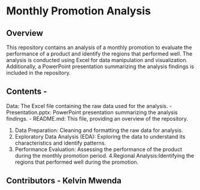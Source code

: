# Monthly Promotion Analysis

## Overview 
This repository contains an analysis of a monthly promotion
to evaluate the performance of a product and identify the regions that
performed well. The analysis is conducted using Excel for data
manipulation and visualization. Additionally, a PowerPoint presentation
summarizing the analysis findings is included in the repository.

## Contents -
Data: The Excel file containing the raw data used for the
analysis. - Presentation.pptx: PowerPoint presentation summarizing the
analysis findings. - README.md: This file, providing an overview of the
repository.

1. Data Preparation: Cleaning and formatting the raw data for
analysis.
2. Exploratory Data Analysis (EDA): Exploring the data
to understand its characteristics and identify patterns.
3. Performance Evaluation: Assessing the performance of the product
during the monthly promotion period.
4.Regional Analysis:Identifying the regions that performed well during the promotion.

## Contributors - Kelvin Mwenda
